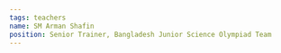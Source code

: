 ```yaml
---
tags: teachers
name: SM Arman Shafin
position: Senior Trainer, Bangladesh Junior Science Olympiad Team
---
```

